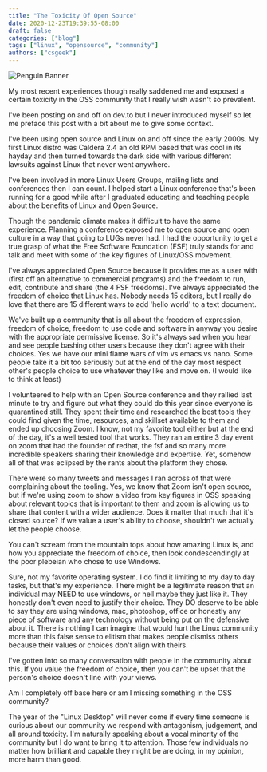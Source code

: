 ```yaml
---
title: "The Toxicity Of Open Source"
date: 2020-12-23T19:39:55-08:00
draft: false
categories: ["blog"]
tags: ["linux", "opensource", "community"]
authors: ["csgeek"]
---
```

![Penguin Banner](/images/penguins_banner.png)

My most recent experiences though really saddened me and exposed a certain toxicity in the OSS community that I really wish wasn't so prevalent. 

I've been posting on and off on dev.to but I never introduced myself so let me preface this post with a bit about me to give some context. 

I've been using open source and Linux on and off since the early 2000s.  My first Linux distro was Caldera 2.4 an old RPM based that was cool in its hayday and then turned towards the dark side with various different lawsuits against Linux that never went anywhere.

I've been involved in more Linux Users Groups, mailing lists and conferences then I can count.  I helped start a Linux conference that's been running for a good while after I graduated educating and teaching people about the benefits of Linux and Open Source.

Though the pandemic climate makes it difficult to have the same experience.  Planning a conference exposed me to open source and open culture in a way that going to LUGs never had.  I had the opportunity to get a true grasp of what the Free Software Foundation (FSF) truly stands for and talk and meet with some of the key figures of Linux/OSS movement.


I've always appreciated Open Source because it provides me as a user with (first off an alternative to commercial programs) and the freedom to run, edit, contribute and share (the 4 FSF freedoms).  I've always appreciated the freedom of choice that Linux has.  Nobody needs 15 editors, but I really do love that there are 15 different ways to add 'hello world' to a text document.

We've built up a community that is all about the freedom of expression, freedom of choice, freedom to use code and software in anyway you desire with the appropriate permissive license.  So it's always sad when you hear and see people bashing other users because they don't agree with their choices.  Yes we have our mini flame wars of vim vs emacs vs nano.  Some people take it a bit too seriously but at the end of the day most respect other's people choice to use whatever they like and move on. (I would like to think at least)

I volunteered to help with an Open Source conference and they rallied last minute to try and figure out what they could do this year since everyone is quarantined still.  They spent their time and researched the best tools they could find given the time, resources, and skillset available to them and ended up choosing Zoom.  I know, not my favorite tool either but at the end of the day, it's a well tested tool that works. They ran an entire 3 day event on zoom that had the founder of redhat, the fsf and so many more incredible speakers sharing their knowledge and expertise.  Yet, somehow all of that was eclipsed by the rants about the platform they chose.  

There were so many tweets and messages I ran across of that were complaining about the tooling.  Yes, we know that Zoom isn't open source, but if we're using zoom to show a video from key figures in OSS speaking about relevant topics that is important to them and zoom is allowing us to share that content with a wider audience.  Does it matter that much that it's closed source? If we value a user's ability to choose, shouldn't we actually let the people choose.  

You can't scream from the mountain tops about how amazing Linux is, and how you appreciate the freedom of choice, then look condescendingly at the poor plebeian who chose to use Windows.  

Sure, not my favorite operating system.  I do find it limiting to my day to day tasks, but that's my experience.  There might be a legitimate reason that an individual may NEED to use windows, or hell maybe they just like it.  They honestly don't even need to justify their choice.  They DO deserve to be able to say they are using windows, mac, photoshop, office or honestly any piece of software and any technology without being put on the defensive about it.  There is nothing I can imagine that would hurt the Linux community more than this false sense to elitism that makes people dismiss others because their values or choices don't align with theirs.

I've gotten into so many conversation with people in the community about this.  If you value the freedom of choice, then you can't be upset that the person's choice doesn't line with your views.

Am I completely off base here or am I missing something in the OSS community? 

The year of the "Linux Desktop" will never come if every time someone is curious about our community we respond with antagonism, judgement, and all around toxicity.  I'm naturally speaking about a vocal minority of the community but I do want to bring it to attention.  Those few individuals no matter how brilliant and capable they might be are doing, in my opinion, more harm than good.  




